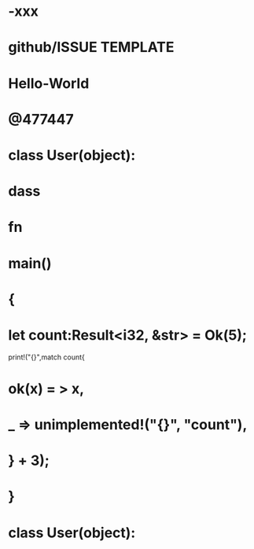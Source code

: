 # -xxx
# github/ISSUE TEMPLATE
# Hello-World

# @477447
# class User(object):
#   dass

# fn
# main()
# {
# let count:Result<i32, &str> = Ok(5);
print!("{}",match count{
# ok(x) = > x,
# _ => unimplemented!("{}", "count"),
# } + 3);
# }
# class User(object):








